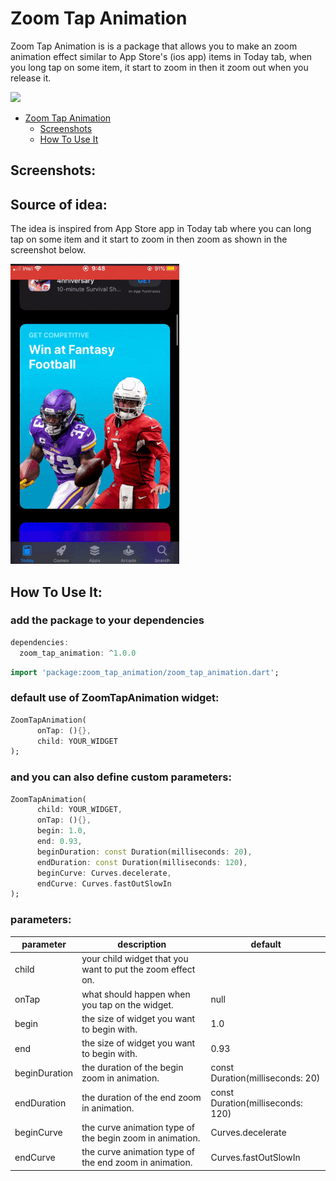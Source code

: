 # Zoom Tap Animation

Zoom Tap Animation is is a package that allows you to make an zoom animation effect similar to App Store's (ios app) items in Today tab, when you long tap on some item, it start to zoom in then it zoom out when you release it.

![](https://github.com/fluttercandies/Flutter_Candies/blob/master/gif/like_button/like_button.gif)

- [Zoom Tap Animation](#zoom-tap-animation)
  - [Screenshots](#screenshots)
  - [How To Use It](#how-to-use-it)

## Screenshots:

## Source of idea:
The idea is inspired from App Store app in Today tab where you can long tap on some item and it start to zoom in then zoom as shown in the screenshot below.

<img src="screenshots/original_idea.gif" height="480px" >

## How To Use It:

### add the package to your dependencies

```dart
dependencies:
  zoom_tap_animation: ^1.0.0
```

```dart
import 'package:zoom_tap_animation/zoom_tap_animation.dart';
```

### default use of ZoomTapAnimation widget:

```dart
ZoomTapAnimation(
      onTap: (){},
      child: YOUR_WIDGET
);
```

### and you can also define custom parameters:

```dart
ZoomTapAnimation(
      child: YOUR_WIDGET,
      onTap: (){},
      begin: 1.0,
      end: 0.93,
      beginDuration: const Duration(milliseconds: 20),
      endDuration: const Duration(milliseconds: 120),
      beginCurve: Curves.decelerate,
      endCurve: Curves.fastOutSlowIn
);
```

### parameters:
| parameter       | description                                                | default                           |
|-----------------|------------------------------------------------------------|-----------------------------------|
| child           | your child widget that you want to put the zoom effect on. |                                   |
| onTap           | what should happen when you tap on the widget.             | null                              |
| begin           | the size of widget you want to begin with.                 | 1.0                               |
| end             | the size of widget you want to begin with.                 | 0.93                              |
| beginDuration   | the duration of the begin zoom in animation.               | const Duration(milliseconds: 20)  |
| endDuration     | the duration of the end zoom in animation.                 | const Duration(milliseconds: 120) |
| beginCurve      | the curve animation type of the begin zoom in animation.   | Curves.decelerate                 |
| endCurve        | the curve animation type of the end zoom in animation.     | Curves.fastOutSlowIn              |